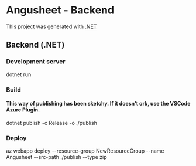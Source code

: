 # Angusheet - Backend

This project was generated with [.NET](https://github.com/dotnet/sdk)

## Backend (.NET)

### Development server

dotnet run

### Build

#### This way of publishing has been sketchy. If it doesn\'t ork, use the VSCode Azure Plugin.

dotnet publish -c Release -o ./publish

### Deploy

az webapp deploy --resource-group NewResourceGroup --name Angusheet --src-path ./publish --type zip
